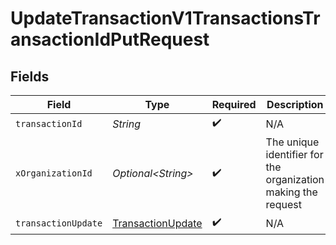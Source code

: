 # UpdateTransactionV1TransactionsTransactionIdPutRequest


## Fields

| Field                                                             | Type                                                              | Required                                                          | Description                                                       | Example                                                           |
| ----------------------------------------------------------------- | ----------------------------------------------------------------- | ----------------------------------------------------------------- | ----------------------------------------------------------------- | ----------------------------------------------------------------- |
| `transactionId`                                                   | *String*                                                          | :heavy_check_mark:                                                | N/A                                                               |                                                                   |
| `xOrganizationId`                                                 | *Optional\<String>*                                               | :heavy_check_mark:                                                | The unique identifier for the organization making the request     | org_12345                                                         |
| `transactionUpdate`                                               | [TransactionUpdate](../../models/components/TransactionUpdate.md) | :heavy_check_mark:                                                | N/A                                                               |                                                                   |